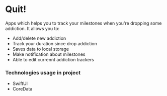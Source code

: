 #  Quit!

Apps which helps you to track your milestones when you're dropping some addiction.
It allows you to: 
* Add/delete new addiction
* Track your duration since drop addiction 
* Saves data to local storage
* Make notification about milestones
* Able to edit currennt addiction trackers


### Technologies usage in project
* SwiftUI
* CoreData
